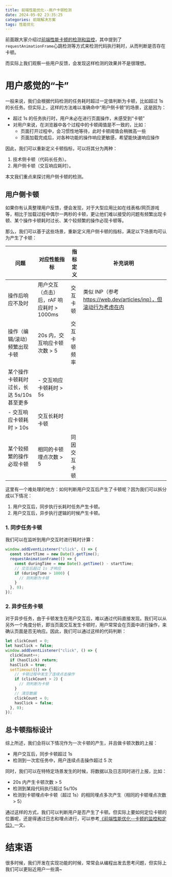 ```yaml
---
title: 前端性能优化--用户卡顿检测
date: 2024-05-02 23:35:25
categories: 前端解决方案
tags: 性能优化
---
```


前面跟大家介绍过[前端性能卡顿的检测和监控](https://godbasin.github.io/2024/01/21/front-end-performance-no-response-solution/)，其中提到了`requestAnimationFrame`心跳检测等方式来检测代码执行耗时，从而判断是否存在卡顿。

而实际上我们观察一些用户反馈，会发现这样检测的效果并不是很理想。

# 用户感觉的“卡”

一般来说，我们会根据代码检测的任务耗时超过一定值判断为卡顿，比如超过 1s 的长任务。但实际上，这样的方法难以准确命中“用户侧卡顿”的场景，这是因为：

- 超过 1s 的任务执行时，用户未必在进行页面操作，未感受到“卡顿”
- 对用户来说，在浏览器中各个过程中的卡顿阈值是不一致的，比如：
  - 页面打开过程中，会习惯性地等待，此时卡顿阈值会稍微高一些
  - 页面加载完成后，对各种功能的操作响应更敏感，希望能快速响应操作

因此，我们可以重新定义卡顿指标，可以将其分为两种：

1. 技术侧卡顿（代码长任务）。
2. 用户侧卡顿（交互响应耗时）。

本文我们重点来探讨用户侧卡顿的检测。

## 用户侧卡顿

如果你有认真整理用户反馈，便会发现，对于大型应用比如在线表格/网页游戏等，相比于加载过程中偶尔一两秒的卡顿，更让他们难以接受的问题有频繁出现卡顿、某个操作卡顿耗时过长、某个较频繁的操作必现卡顿等。

那么，我们可以基于这些场景，重新定义用户侧卡顿的指标，满足以下场景均可认为产生了卡顿：

| 问题                                       | 对应性能指标                              | 指标定义     | 补充说明                                                          |
| ------------------------------------------ | ----------------------------------------- | ------------ | ----------------------------------------------------------------- |
| 操作后响应不及时                           | 用户交互（点击）后，rAF 响应耗时 > 1000ms | 交互卡顿     | 类似 INP（参考 https://web.dev/articles/inp），但滚动行为考虑在内 |
| 操作（编辑/滚动）频繁出现卡顿              | 20s 内，交互响应卡顿次数 > 5              | 交互卡顿频率 |                                                                   |
| 某个操作卡顿耗时过长，长达 5s/10s 甚至更多 | - 交互响应卡顿耗时 > 5s                   |
| - 交互响应卡顿耗时 > 10s                   | 交互长耗时卡顿                            |              |
| 某个较频繁的操作必现卡顿                   | 相同的卡顿埋点次数 > 5                    | 同因交互卡顿 |                                                                   |

这里有一个难处理的地方：如何判断用户交互后产生了卡顿呢？因为我们可以拆分成以下情况：

1. 用户交互后，同步执行长耗时任务产生卡顿。
2. 用户交互后，异步执行逻辑的时候产生卡顿。

### 1. 同步任务卡顿

我们可以在监听到用户交互时进行耗时计算：

```javascript
window.addEventListener("click", () => {
  const startTime = new Date().getTime();
  requestAnimationFrame(() => {
    const duringTime = new Date().getTime() - startTime;
    // 交互后超过 1s 才响应
    if (duringTime > 1000) {
      // 则判断为卡顿
    }
  }, 0);
});
```

### 2. 异步任务卡顿

对于异步任务，由于卡顿发生在用户交互后，难以通过代码直接发现。我们可以从另外一个角度分析，即当页面交互发生卡顿时，用户常常会在页面中进行操作，来确认页面是否无响应。因此，我们可以通过这样的代码判断：

```javascript
let clickCount = 0;
let hasClick = false;
window.addEventListener("click", () => {
  clickCount++;
  if (hasClick) return;
  hasClick = true;
  setTimeout(() => {
    // 卡顿过程中发生了连续点击操作
    if (clickCount > 2) {
      // 则判断为卡顿
    }
    // 清空数据
    clickCount = 0;
    hasClick = false;
  }, 0);
});
```

## 总卡顿指标设计

综上所述，我们会将以下情况作为一次卡顿的产生，并且做卡顿次数的上报：

- 用户交互后，同步卡顿超过 1s
- 检测到一次宏任务中，用户连续点击操作超过 5 次

同时，我们可以在特特定场景发生的时候，将数据以及日志同时进行上报，比如：

- 20s 内产生卡顿次数 > 5
- 检测到某段代码执行超过 5s/10s
- 检测到卡顿埋点中卡顿（超过 1s）的相同埋点多次产生（相同的卡顿埋点次数 > 5）

通过这样的方式，我们可以判断用户是否产生了卡顿。但实际上要如何定位卡顿的位置呢，还是得通过日志和埋点进行，可以参考[《前端性能优化--卡顿的监控和定位》](https://godbasin.github.io/2024/01/21/front-end-performance-no-response-solution/)一文。

# 结束语

很多时候，我们开发在实现功能的时候，常常会从编程出发去思考问题，但实际上我们可以更贴近用户一些滴~
